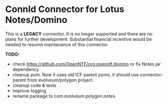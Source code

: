 ConnId Connector for Lotus Notes/Domino
=======================================

This is a **LEGACY** connector. It is no longer supported and there are no plans for further development.
Substantial financial incentive would be needed to resume maintanance of this connector.

**TODO:**

* check https://github.com/OpenNTF/org.openntf.domino or fix Notes.jar dependency.
* cleanup pom. Now it uses old ICF parent poms, it should use connector-parent from evolveum/polygon project.
* cleanup code & tests
* improve logging
* rename package to com.evolveum.polygon.notes
